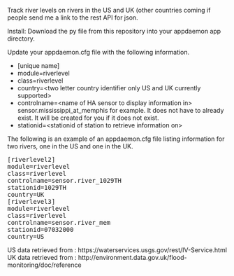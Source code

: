 Track river levels on rivers in the US and UK (other countries coming if people send me a link to the rest API for json.

Install:
  Download the py file from this repository into your appdaemon app directory.  

Update your appdaemon.cfg file with the following information.
<ul>
<li>[unique name]
<li>module=riverlevel
<li>class=riverlevel
<li>country=&LTtwo letter country identifier only US and UK currently supported&GT
<li>controlname=&LTname of HA sensor to display information in&GT sensor.mississippi_at_memphis for example.  It does not have to already exist.  It will be created for you if it does not exist.
<li>stationid=&LTstationid of station to retrieve information on&GT
</ul>
The following is an example of an appdaemon.cfg file listing information for two rivers, one in the US and one in the UK.
<pre>
[riverlevel2]
module=riverlevel
class=riverlevel
controlname=sensor.river_1029TH
stationid=1029TH
country=UK
[riverlevel3]
module=riverlevel
class=riverlevel
controlname=sensor.river_mem
stationid=07032000
country=US
</pre>
<p>
US data retrieved from : https://waterservices.usgs.gov/rest/IV-Service.html
UK data retrieved from : http://environment.data.gov.uk/flood-monitoring/doc/reference
